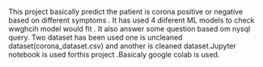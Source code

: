 This project basically predict the patient is corona positive or negative based on different symptoms . It has used 4 diiferent ML models to check wwghcih model would fit .
It also answer some question based om nysql query. Two dataset has been used one is uncleaned dataset(corona_dataset.csv) and another is cleaned dataset.Jupyter notebook is used forthis project .Basicaly google colab is used.

